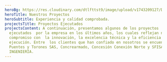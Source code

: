 ```yaml
---
heroBg: https://res.cloudinary.com/dtlfttst9/image/upload/v1743209127/D3B63229-C1B6-4895-98FB-E13F4EAC7108_wm6h1l.jpg
heroTitle: Nuestros Proyectos
heroSubtitle: Experiencia y calidad comprobada.
projectsTitle: Proyectos Ejecutados
projectsContent: A continuación, presentamos algunos de los proyectos
  ejecutados  por la empresa en los últimos años, los cuales reflejan nuestro
  compromiso con  la innovación, la excelencia técnica y la eficiencia en la
  ejecución. Entre  los clientes que han confiado en nosotros se encuentran Pyt
  Puentes y Torones SAS, Concrearmado, Concesión Conexión Norte y SFISA
  INGENIERÍA.
---
```

